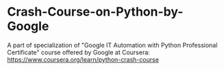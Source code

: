 # Crash-Course-on-Python-by-Google
A part of specialization of "Google IT Automation with Python Professional Certificate" course offered by Google at Coursera: https://www.coursera.org/learn/python-crash-course







